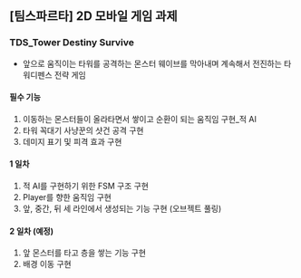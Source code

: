 ## [팀스파르타] 2D 모바일 게임 과제

### TDS_Tower Destiny Survive
- 앞으로 움직이는 타워를 공격하는 몬스터 웨이브를 막아내며 계속해서 전진하는 타워디펜스 전략 게임

#### 필수 기능
1. 이동하는 몬스터들이 올라타면서 쌓이고 순환이 되는 움직임 구현_적 AI
2. 타워 꼭대기 사냥꾼의 샷건 공격 구현
3. 데미지 표기 및 피격 효과 구현

#### 1 일차
1. 적 AI를 구현하기 위한 FSM 구조 구현
2. Player를 향한 움직임 구현
3. 앞, 중간, 뒤 세 라인에서 생성되는 기능 구현 (오브젝트 풀링)


#### 2 일차 (예정)
1. 앞 몬스터를 타고 층을 쌓는 기능 구현
2. 배경 이동 구현
